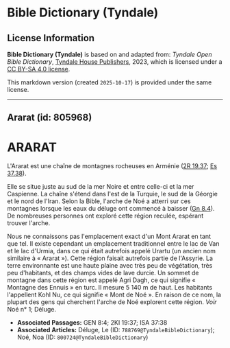 # Bible Dictionary (Tyndale)

## License Information

**Bible Dictionary (Tyndale)** is based on and adapted from: _Tyndale Open Bible Dictionary_, [Tyndale House Publishers](https://tyndaleopenresources.com/), 2023, which is licensed under a [CC BY-SA 4.0 license](https://creativecommons.org/licenses/by-sa/4.0/legalcode.en).

This markdown version (created `2025-10-17`) is provided under the same license.



--------------------------------

## Ararat (id: 805968)

ARARAT
======

L'Ararat est une chaîne de montagnes rocheuses en Arménie ([2R 19\.37](https://ref.ly/2Kgs19:37); [Es 37\.38](https://ref.ly/Isa37:38)).

Elle se situe juste au sud de la mer Noire et entre celle\-ci et la mer Caspienne. La chaîne s'étend dans l'est de la Turquie, le sud de la Géorgie et le nord de l'Iran. Selon la Bible, l'arche de Noé a atterri sur ces montagnes lorsque les eaux du déluge ont commencé à baisser ([Gn 8\.4](https://ref.ly/Gen8:4)). De nombreuses personnes ont exploré cette région reculée, espérant trouver l'arche.

Nous ne connaissons pas l'emplacement exact d'un Mont Ararat en tant que tel. Il existe cependant un emplacement traditionnel entre le lac de Van et le lac d'Urmia, dans ce qui était autrefois appelé Urartu (un ancien nom similaire à « Ararat »). Cette région faisait autrefois partie de l'Assyrie. La terre environnante est une haute plaine avec très peu de végétation, très peu d'habitants, et des champs vides de lave durcie. Un sommet de montagne dans cette région est appelé Agri Dagh, ce qui signifie « Montagne des Ennuis » en turc. Il mesure 5 140 m de haut. Les habitants l'appellent Kohl Nu, ce qui signifie « Mont de Noé ». En raison de ce nom, la plupart des gens qui cherchent l'arche de Noé explorent cette région. *Voir* Noé n° 1; Déluge.

* **Associated Passages:** GEN 8:4; 2KI 19:37; ISA 37:38
* **Associated Articles:** Déluge, Le (ID: `788769@TyndaleBibleDictionary`); Noé, Noa (ID: `800724@TyndaleBibleDictionary`)

